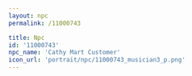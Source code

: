 ```yaml
---
layout: npc
permalink: /11000743

title: Npc
id: '11000743'
npc_name: 'Cathy Mart Customer'
icon_url: 'portrait/npc/11000743_musician3_p.png'
---
```

